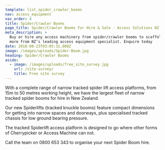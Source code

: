 ```yaml
---
template: list_spider_crawler_booms
nav: access_equipment
nav_order: 4
title: Spider/Crawler Booms
page_title: Spider/Crawler Booms For Hire & Sale - Access Solutions NZ
meta_description: >
  Buy or hire any access machinery from spider/crawler booms to scaffolding &
  more from NZ’s leading access equipment specialist. Enquire today
date: 2018-08-23T03:05:31.808Z
image: /images/uploads/Spider-Boom.jpg
heading: Spider/Crawler Booms
aside:
  - image: /images/uploads/free_site_survey.jpg
    url: /site-survey/
    title: Free site survey
---
```


With a complete range of narrow tracked spider lift access platforms, from 15m to 50 metres working height, we have the largest fleet of narrow tracked spider booms for hire in New Zealand.

Our new Spiderlifts (tracked knuckle booms) feature compact dimensions for getting into narrow spaces and doorways, plus specialised tracked chassis for low ground bearing pressure.

The tracked Spiderlift access platform is designed to go where other forms of Cherrypicker or Access Machine can not.

Call the team on 0800 653 343 to organise your next Spider Boom hire.
